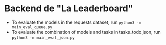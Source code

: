# Backend de "La Leaderboard"

- To evaluate the models in the requests dataset, run `python3 -m main_eval_queue.py`
- To evaluate the combination of models and tasks in tasks_todo.json, run `python3 -m main_eval_json.py`
